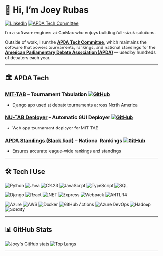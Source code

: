 # 👋 Hi, I’m Joey Rubas

[![LinkedIn](https://img.shields.io/badge/LinkedIn-joeymrubas-blue?logo=linkedin&style=flat)](https://www.linkedin.com/in/joeymrubas/)
[![APDA Tech Committee](https://img.shields.io/badge/APDA%20Tech%20Committee-Projects-8A2BE2?logo=github&style=flat)](https://github.com/APDA-Tech-Committee)

I’m a software engineer at CarMax who enjoys building full-stack solutions. 

Outside of work, I run the [**APDA Tech Committee**](https://github.com/APDA-Tech-Committee), which maintains the software that powers tournaments, rankings, and national standings for the [**American Parliamentary Debate Association (APDA)**](https://apda.online/) — used by hundreds of debaters each year.

---

## 🏛 APDA Tech

### [MIT-TAB](https://nu-tab.com) – Tournament Tabulation [![GitHub](https://img.shields.io/badge/Source_Code-181717?logo=github&style=flat)](https://github.com/MIT-TAB/mit-tab)  
- Django app used at debate tournaments across North America

### [NU-TAB Deployer](https://nu-tab.com) – Automatic GUI Deployer [![GitHub](https://img.shields.io/badge/Source_Code-181717?logo=github&style=flat)](https://github.com/MIT-TAB/mittab-deploy)  
- Web app tournament deployer for MIT-TAB

### [APDA Standings (Black Rod)](https://results.apda.online) – National Rankings [![GitHub](https://img.shields.io/badge/Source_Code-181717?logo=github&style=flat)](https://github.com/apda-tech-committee/black-rod)  
- Ensures accurate league-wide rankings and standings

---

## 🛠 Tech I Use

![Python](https://img.shields.io/badge/-Python-3776AB?logo=python&logoColor=white)
![Java](https://img.shields.io/badge/-Java-007396?logo=java&logoColor=white)
![C%23](https://img.shields.io/badge/-C%23-239120?logo=c-sharp&logoColor=white)
![JavaScript](https://img.shields.io/badge/-JavaScript-F7DF1E?logo=javascript&logoColor=black)
![TypeScript](https://img.shields.io/badge/-TypeScript-3178C6?logo=typescript&logoColor=white)
![SQL](https://img.shields.io/badge/-SQL-003B57?logo=postgresql&logoColor=white)

![Django](https://img.shields.io/badge/-Django-092E20?logo=django&logoColor=white)
![React](https://img.shields.io/badge/-React-61DAFB?logo=react&logoColor=black)
![.NET](https://img.shields.io/badge/-.NET-512BD4?logo=dotnet&logoColor=white)
![Express](https://img.shields.io/badge/-Express-000000?logo=express&logoColor=white)
![Webpack](https://img.shields.io/badge/-Webpack-8DD6F9?logo=webpack&logoColor=black)
![ANTLR4](https://img.shields.io/badge/-ANTLR4-FF6F00?logo=antlr&logoColor=white)

![Azure](https://img.shields.io/badge/-Azure-0078D4?logo=microsoft-azure&logoColor=white)
![AWS](https://img.shields.io/badge/-AWS-232F3E?logo=amazon-aws&logoColor=white)
![Docker](https://img.shields.io/badge/-Docker-2496ED?logo=docker&logoColor=white)
![GitHub Actions](https://img.shields.io/badge/-GitHub%20Actions-2088FF?logo=github-actions&logoColor=white)
![Azure DevOps](https://img.shields.io/badge/-Azure%20DevOps-0078D7?logo=azure-devops&logoColor=white)
![Hadoop](https://img.shields.io/badge/-Hadoop-66CCFF?logo=apachehadoop&logoColor=black)
![Solidity](https://img.shields.io/badge/-Solidity-363636?logo=solidity&logoColor=white)

---

## 📊 GitHub Stats

![Joey's GitHub stats](https://github-readme-stats.vercel.app/api?username=JoeyRubas&show_icons=true&theme=default&rank_icon=github&border_color=2e4058)
![Top Langs](https://github-readme-stats.vercel.app/api/top-langs/?username=JoeyRubas&layout=donut&theme=default&border_color=2e4058&hide=css)

---
